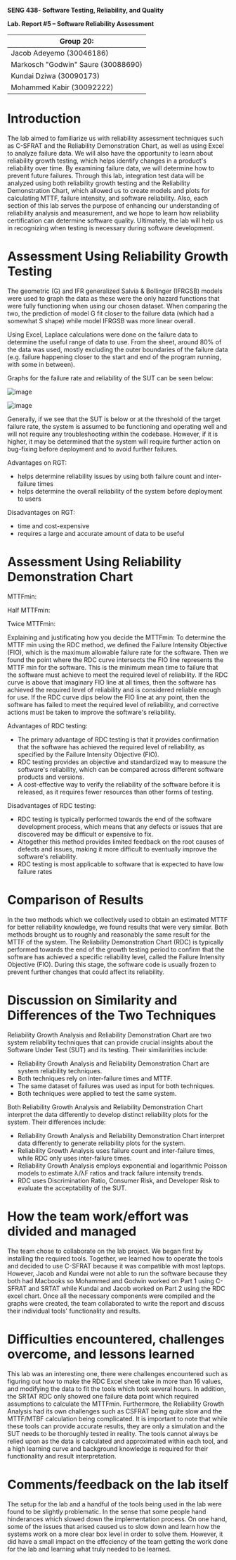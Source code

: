 **SENG 438- Software Testing, Reliability, and Quality**

**Lab. Report \#5 – Software Reliability Assessment**

| Group 20:      |
| -------------- |
| Jacob Adeyemo (30046186) |
| Markosch "Godwin" Saure (30088690) |     
| Kundai Dziwa (30090173) | 
| Mohammed Kabir (30092222) | 

# Introduction

The lab aimed to familiarize us with reliability assessment techniques such as C-SFRAT and the Reliability Demonstration Chart, as well as using Excel to analyze failure data. We will also have the opportunity to learn about reliability growth testing, which helps identify changes in a product's reliability over time. By examining failure data, we will determine how to prevent future failures. Through this lab, integration test data will be analyzed using both reliability growth testing and the Reliability Demonstration Chart, which allowed us to create models and plots for calculating MTTF, failure intensity, and software reliability. Also, each section of this lab serves the purpose of enhancing our understanding of reliability analysis and measurement, and we hope to learn how reliability certification can determine software quality. Ultimately, the lab will help us in recognizing when testing is necessary during software development.

# Assessment Using Reliability Growth Testing 

The geometric (G) and IFR generalized Salvia & Bollinger (IFRGSB) models were used to graph the data as these were the only hazard functions that were fully functioning when using our chosen dataset. When comparing the two, the prediction of model G fit closer to the failure data (which had a somewhat S shape) while model IFRGSB was more linear overall.

Using Excel, Laplace calculations were done on the failure data to determine the useful range of data to use. From the sheet, around 80% of the data was used, mostly excluding the outer boundaries of the failure data (e.g. failure happening closer to the start and end of the program running, with some in between).

Graphs for the failure rate and reliability of the SUT can be seen below:

![image](https://user-images.githubusercontent.com/25757265/230705662-bf1e7969-cc08-4e4d-88ef-91502537e474.png)

![image](https://user-images.githubusercontent.com/25757265/230705676-f9159af0-c177-4b9d-a2aa-0fe377bf14e4.png)

Generally, if we see that the SUT is below or at the threshold of the target failure rate, the system is assumed to be functioning and operating well and will not require any troubleshooting within the codebase. However, if it is higher, it may be determined that the system will require further action on bug-fixing before deployment and to avoid further failures.

Advantages on RGT:
- helps determine reliability issues by using both failure count and inter-failure times
- helps determine the overall reliability of the system before deployment to users

Disadvantages on RGT:
- time and cost-expensive
- requires a large and accurate amount of data to be useful

# Assessment Using Reliability Demonstration Chart 
MTTFmin:

Half MTTFmin:

Twice MTTFmin:

Explaining and justificating how you decide the MTTFmin:
To determine the MTTF min using the RDC method, we defined the Failure Intensity Objective (FIO), which is the maximum allowable failure rate for the software. Then we found the point where the RDC curve intersects the FIO line represents the MTTF min for the software. This is the minimum mean time to failure that the software must achieve to meet the required level of reliability. If the RDC curve is above that imaginary FIO line at all times, then the software has achieved the required level of reliability and is considered reliable enough for use. If the RDC curve dips below the FIO line at any point, then the software has failed to meet the required level of reliability, and corrective actions must be taken to improve the software's reliability.

Advantages of RDC testing:
- The primary advantage of RDC testing is that it provides confirmation that the software has achieved the required level of reliability, as specified by the Failure Intensity Objective (FIO).
- RDC testing provides an objective and standardized way to measure the software's reliability, which can be compared across different software products and versions.
- A cost-effective way to verify the reliability of the software before it is released, as it requires fewer resources than other forms of testing.

Disadvantages of RDC testing:
- RDC testing is typically performed towards the end of the software development process, which means that any defects or issues that are discovered may be difficult or expensive to fix.
- Altogether this method provides limited feedback on the root causes of defects and issues, making it more difficult to eventually improve the software's reliability.
- RDC testing is most applicable to software that is expected to have low failure rates

# Comparison of Results
In the two methods which we collectively used to obtain an estimated MTTF for better reliability knowledge, we found results that were very similar. Both methods brought us to roughly and reasonably the same result for the MTTF of the system.
The Reliability Demonstration Chart (RDC) is typically performed towards the end of the growth testing period to confirm that the software has achieved a specific reliability level, called the Failure Intensity Objective (FIO). During this stage, the software code is usually frozen to prevent further changes that could affect its reliability.

# Discussion on Similarity and Differences of the Two Techniques

Reliability Growth Analysis and Reliability Demonstration Chart are two system reliability techniques that can provide crucial insights about the Software Under Test (SUT) and its testing. Their similaririties include:

* Reliability Growth Analysis and Reliability Demonstration Chart are system reliability techniques.
* Both techniques rely on inter-failure times and MTTF.
* The same dataset of failures was used as input for both techniques.
* Both techniques were applied to test the same system.

Both Reliability Growth Analysis and Reliability Demonstration Chart interpret the data differently to develop distinct reliability plots for the system. Their differences include:

* Reliability Growth Analysis and Reliability Demonstration Chart interpret data differently to generate reliability plots for the system.
* Reliability Growth Analysis uses failure count and inter-failure times, while RDC only uses inter-failure times.
* Reliability Growth Analysis employs exponential and logarithmic Poisson models to estimate λ/λF ratios and track failure intensity trends.
* RDC uses Discrimination Ratio, Consumer Risk, and Developer Risk to evaluate the acceptability of the SUT.

# How the team work/effort was divided and managed

The team chose to collaborate on the lab project. We began first by installing the required tools. Together, we learned how to operate the tools and decided to use C-SFRAT because it was compatible with most laptops. However, Jacob and Kundai were not able to run the software because they both had Macbooks so Mohammed and Godwin worked on Part 1 using C-SFRAT and SRTAT while Kundai and Jacob worked on Part 2 using the RDC excel chart. Once all the necessary components were compiled and the graphs were created, the team collaborated to write the report and discuss their individual tools' functionality and results.

# Difficulties encountered, challenges overcome, and lessons learned

This lab was an interesting one, there were challenges encountered such as figuring out how to make the RDC Excel sheet take in more than 16 values, and modifying the data to fit the tools which took several hours. In addition, the SRTAT RDC only showed one failure data point which required assumptions to calculate the MTTFmin. Furthermore, the Reliability Growth Analysis had its own challenges such as CSFRAT being quite slow and the MTTF/MTBF calculation being complicated. It is important to note that while these tools can provide accurate results, they are only a simulation and the SUT needs to be thoroughly tested in reality. The tools cannot always be relied upon as the data is calculated and approximated within each tool, and a high learning curve and background knowledge is required for their functionality and result interpretation.

# Comments/feedback on the lab itself

The setup for the lab and a handful of the tools being used in the lab were found to be slightly problematic. In the sense that some people hand hinderances which slowed down the implementation process. On one hand, some of the issues that arised caused us to slow down and learn how the systems work on a more clear box level in order to solve them. However, it did have a small impact on the effeciency of the team getting the work done for the lab and learning what truly needed to be learned. 
